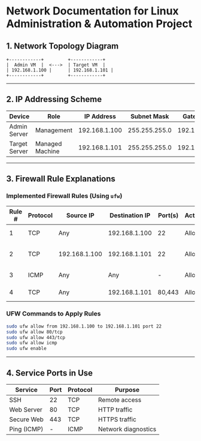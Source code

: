 # **Network Documentation for Linux Administration & Automation Project**

## **1. Network Topology Diagram** 

```
+------------+         +------------+
|  Admin VM  |  <--->  | Target VM  |
| 192.168.1.100 |      | 192.168.1.101 |
+------------+         +------------+
```

---

## **2. IP Addressing Scheme**
| Device        | Role             | IP Address     | Subnet Mask    | Gateway        |
|--------------|-----------------|---------------|---------------|---------------|
| Admin Server | Management       | 192.168.1.100 | 255.255.255.0 | 192.168.1.1   |
| Target Server| Managed Machine  | 192.168.1.101 | 255.255.255.0 | 192.168.1.1   |

---

## **3. Firewall Rule Explanations**
### **Implemented Firewall Rules (Using `ufw`)**
| Rule # | Protocol | Source IP     | Destination IP | Port(s) | Action  | Reason |
|--------|----------|--------------|---------------|--------|--------|--------|
| 1      | TCP      | Any          | 192.168.1.100 | 22     | Allow  | SSH access to Admin |
| 2      | TCP      | 192.168.1.100 | 192.168.1.101 | 22     | Allow  | SSH access from Admin to Target |
| 3      | ICMP     | Any          | Any           | -      | Allow  | Allow ping for troubleshooting |
| 4      | TCP      | Any          | 192.168.1.101 | 80,443 | Allow  | Web server traffic |

### **UFW Commands to Apply Rules**
```bash
sudo ufw allow from 192.168.1.100 to 192.168.1.101 port 22
sudo ufw allow 80/tcp
sudo ufw allow 443/tcp
sudo ufw allow icmp
sudo ufw enable
```
---

## **4. Service Ports in Use**
| Service         | Port | Protocol | Purpose |
|----------------|------|----------|---------|
| SSH           | 22   | TCP      | Remote access |
| Web Server    | 80   | TCP      | HTTP traffic |
| Secure Web    | 443  | TCP      | HTTPS traffic |
| Ping (ICMP)   | -    | ICMP     | Network diagnostics |

